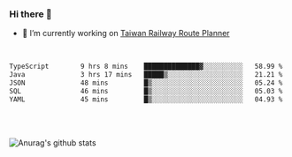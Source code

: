 ### Hi there 👋

- 🔭 I’m currently working on [Taiwan Railway Route Planner](https://github.com/Taiwan-Railway-Route-Planner)

<br/>

<!--START_SECTION:waka-->

```txt
TypeScript        9 hrs 8 mins    ██████████████▓░░░░░░░░░░   58.99 %
Java              3 hrs 17 mins   █████▒░░░░░░░░░░░░░░░░░░░   21.21 %
JSON              48 mins         █▒░░░░░░░░░░░░░░░░░░░░░░░   05.24 %
SQL               46 mins         █▒░░░░░░░░░░░░░░░░░░░░░░░   05.03 %
YAML              45 mins         █▒░░░░░░░░░░░░░░░░░░░░░░░   04.93 %
```

<!--END_SECTION:waka-->

<br/>
<br/>

![Anurag's github stats](https://github-readme-stats.vercel.app/api?username=DepickereSven&show_icons=true&theme=tokyonight)



<!--
**DepickereSven/DepickereSven** is a ✨ _special_ ✨ repository because its `README.md` (this file) appears on your GitHub profile.

Here are some ideas to get you started:

- 🔭 I’m currently working on ...
- 🌱 I’m currently learning ...
- 👯 I’m looking to collaborate on ...
- 🤔 I’m looking for help with ...
- 💬 Ask me about ...
- 📫 How to reach me: ...
- 😄 Pronouns: ...
- ⚡ Fun fact: ...
-->

